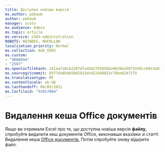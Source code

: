 ```yaml
---
title: Доступна новіша версія
ms.author: pebaum
author: pebaum
manager: scotv
ms.audience: Admin
ms.topic: article
ms.service: o365-administration
ROBOTS: NOINDEX, NOFOLLOW
localization_priority: Normal
ms.collection: Adm_O365
ms.custom:
- "9000694"
- "2597"
ms.openlocfilehash: 141aafa8cb2287dfad44276505bba9639a16973436cc6853a026f9cc5ee44863
ms.sourcegitcommit: b5f7da89a650d2915dc652449623c78be6247175
ms.translationtype: MT
ms.contentlocale: uk-UA
ms.lasthandoff: 08/05/2021
ms.locfileid: "53917804"
---
```

# <a name="delete-the-office-document-cache"></a>Видалення кеша Office документів

Якщо ви отримали Excel про те, що доступна новіша версія **файлу,** спробуйте видалити кеш документів Office, виконавши вказівки зі статті Видалення кеша [Office документів.](https://support.office.com/article/b1d3765e-d71b-4bb8-99ca-acd22c42995d) Потім спробуйте знову відкрити файл.
